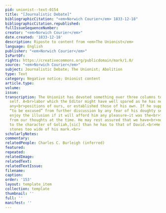 ```yaml
---
pid: unionist--text-0154
title: "[Journalistic Debate]"
bibliographicCitation: "<em>Norwich Courier</em> 1833-12-18"
bibliographicCitation.republished: 
fullIssueSequenceNumber: 
creator: "<em>Norwich Courier</em>"
date.created: '1833-12-18'
description: Riposte to content from <em>The Unionist</em>
language: English
publisher: "<em>Norwich Courier</em>"
IsPartOf: 
rights: https://creativecommons.org/publicdomain/mark/1.0/
source: "<em>Norwich Courier</em>"
subject: Journalistic Debate; The Unionist; Abolition
type: Text
category: Negative notice; Unionist content
article.type: 
volume: 
issue: 
transcription: The Unionist has devoted something over three columns to our humble
  self. A<br>labor which the Editor might have well spared as he has neither overturned
  any<br>positions of ours, or established those of his own. If he supposes that we<br>desired
  “to be excused” from further discussion by any fear of his doughty self,<br>he may
  enjoy the illusion if it will afford him any pleasure—it was the<br>fatherest thing
  from our thoughts at the time. He may rest assured that we have<br>no greater claim
  to the character of Goliah,[sic] than he has to that of David.<br>He slings his
  stones too wide of his mark.<br>
scholarlyNotes: 
commentary: 
relatedPeople: Charles C. Burleigh (inferred)
featured: 
repeated: 
relatedImage: 
relatedText: 
relatedTextIssue: 
filename: 
caption: 
order: '153'
layout: template_item
collection: template
thumbnail: ''
full: ''
manifest: ''
---
```

